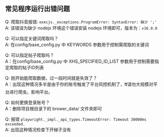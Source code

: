 ## 常见程序运行出错问题

Q: 爬取抖音报错: `execjs._exceptions.ProgramError: SyntaxError: 缺少 ';'` <br>
A: 该错误为缺少 nodejs 环境这个错误安装 nodejs 环境即可，版本为：`v16.8.0` <br>

Q: 可以指定关键词爬取吗？<br>
A: 在config/base_config.py 中 KEYWORDS 参数用于控制需爬取的关键词 <br>

Q: 可以指定帖子爬取吗？<br>
A：在config/base_config.py 中 XHS_SPECIFIED_ID_LIST 参数用于控制需要指定爬取的帖子ID列表 <br>

Q: 刚开始能爬取数据，过一段时间就是失效了？<br>
A：出现这种情况多半是由于你的账号触发了平台风控机制了，❗️❗️请勿大规模对平台进行爬虫，影响平台。<br>

Q: 如何更换登录账号？<br>
A：删除项目根目录下的 brower_data/ 文件夹即可 <br>

Q: 报错 `playwright._impl._api_types.TimeoutError: Timeout 30000ms exceeded.`<br>
A: 出现这种情况检查下开梯子没有<br>